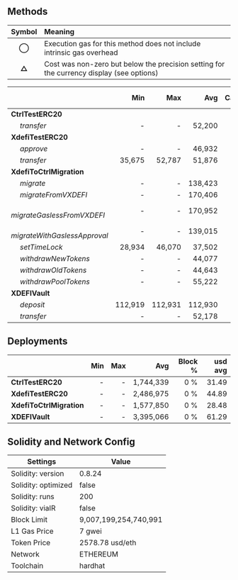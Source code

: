 ## Methods
| **Symbol** | **Meaning**                                                                              |
| :--------: | :--------------------------------------------------------------------------------------- |
|    **◯**   | Execution gas for this method does not include intrinsic gas overhead                    |
|    **△**   | Cost was non-zero but below the precision setting for the currency display (see options) |

|                                     |     Min |     Max |     Avg | Calls | usd avg |
| :---------------------------------- | ------: | ------: | ------: | ----: | ------: |
| **CtrlTestERC20**                   |         |         |         |       |         |
|        *transfer*                   |       - |       - |  52,200 |    24 |    0.94 |
| **XdefiTestERC20**                  |         |         |         |       |         |
|        *approve*                    |       - |       - |  46,932 |     6 |    0.85 |
|        *transfer*                   |  35,675 |  52,787 |  51,876 |    19 |    0.94 |
| **XdefiToCtrlMigration**            |         |         |         |       |         |
|        *migrate*                    |       - |       - | 138,423 |     5 |    2.50 |
|        *migrateFromVXDEFI*          |       - |       - | 170,406 |     5 |    3.08 |
|        *migrateGaslessFromVXDEFI*   |       - |       - | 170,952 |     5 |    3.09 |
|        *migrateWithGaslessApproval* |       - |       - | 139,015 |     5 |    2.51 |
|        *setTimeLock*                |  28,934 |  46,070 |  37,502 |     2 |    0.68 |
|        *withdrawNewTokens*          |       - |       - |  44,077 |     1 |    0.80 |
|        *withdrawOldTokens*          |       - |       - |  44,643 |     1 |    0.81 |
|        *withdrawPoolTokens*         |       - |       - |  55,222 |     1 |    1.00 |
| **XDEFIVault**                      |         |         |         |       |         |
|        *deposit*                    | 112,919 | 112,931 | 112,930 |    12 |    2.04 |
|        *transfer*                   |       - |       - |  52,178 |     2 |    0.94 |

## Deployments
|                          | Min | Max  |       Avg | Block % | usd avg |
| :----------------------- | --: | ---: | --------: | ------: | ------: |
| **CtrlTestERC20**        |   - |    - | 1,744,339 |     0 % |   31.49 |
| **XdefiTestERC20**       |   - |    - | 2,486,975 |     0 % |   44.89 |
| **XdefiToCtrlMigration** |   - |    - | 1,577,850 |     0 % |   28.48 |
| **XDEFIVault**           |   - |    - | 3,395,066 |     0 % |   61.29 |

## Solidity and Network Config
| **Settings**        | **Value**             |
| ------------------- | --------------------- |
| Solidity: version   | 0.8.24                |
| Solidity: optimized | false                 |
| Solidity: runs      | 200                   |
| Solidity: viaIR     | false                 |
| Block Limit         | 9,007,199,254,740,991 |
| L1 Gas Price        | 7 gwei                |
| Token Price         | 2578.78 usd/eth       |
| Network             | ETHEREUM              |
| Toolchain           | hardhat               |

